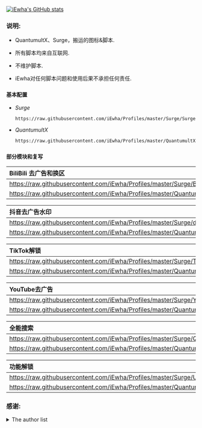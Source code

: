 [![iEwha's GitHub stats](https://github-readme-stats.vercel.app/api?username=iEwha&show_icons=true)](https://github.com/iEwha/Profiles)
### 说明:
- QuantumultX、Surge，搬运的图标&脚本.

- 所有脚本均来自互联网.

- 不维护脚本.

- iEwha对任何脚本问题和使用后果不承担任何责任.

### `基本配置`
* *Surge*
    ``` bash
    https://raw.githubusercontent.com/iEwha/Profiles/master/Surge/Surge.conf
* *QuantumultX*
    ``` bash
    https://raw.githubusercontent.com/iEwha/Profiles/master/QuantumultX/QX_iEwha.conf

### `部分模块和复写`

|BiliBili 去广告和换区 |
|:-------------------------| 
|https://raw.githubusercontent.com/iEwha/Profiles/master/Surge/Bilibili.sgmodule|
|https://raw.githubusercontent.com/iEwha/Profiles/master/QuantumultX/Rewrite/bilibili.conf|

|抖音去广告水印 |
|:-------------------------| 
|https://raw.githubusercontent.com/iEwha/Profiles/master/Surge/douyin.sgmodule |
|https://raw.githubusercontent.com/iEwha/Profiles/master/QuantumultX/Rewrite/douyin.conf |

|TikTok解锁 |
|:-------------------------| 
|https://raw.githubusercontent.com/iEwha/Profiles/master/Surge/TikTok_JP.sgmodule|
|https://raw.githubusercontent.com/iEwha/Profiles/master/QuantumultX/Rewrite/TikTok_JP.conf|

|YouTube去广告 |
|:--------------------------| 
|https://raw.githubusercontent.com/iEwha/Profiles/master/Surge/YouTubeAds.sgmodule|
|https://raw.githubusercontent.com/iEwha/Profiles/master/QuantumultX/Rewrite/YouTubeAds.conf|

|全能搜索 |
|:--------------------------| 
|https://raw.githubusercontent.com/iEwha/Profiles/master/Surge/Q_Search.sgmodule|
|https://raw.githubusercontent.com/iEwha/Profiles/master/QuantumultX/Rewrite/Q_Search.conf|

|功能解锁 |
|:---------------------------| 
| https://raw.githubusercontent.com/iEwha/Profiles/master/Surge/Unlock.sgmodule |
| https://raw.githubusercontent.com/iEwha/Profiles/master/QuantumultX/Rewrite/UnlockApp.conf |

### 感谢:
<details>
  <summary>The author list</summary>
 * [NobyDa](https://github.com/NobyDa/Script/tree/master) 
 * [KOP-XIAO](https://github.com/KOP-XIAO/QuantumultX)
 * [DivineEngine](https://github.com/DivineEngine/Profiles/tree/master)
 * [Choler](https://github.com/Choler/Surge)
 * [chavyleung](https://github.com/chavyleung)
 * [Orz-3](https://github.com/Orz-3)
 * [Koolson](https://github.com/Koolson/Qure)
 * [Cuttlefish](https://github.com/ddgksf2013/Cuttlefish)
 * [zZPiglet](https://github.com/zZPiglet/Task/tree/master)
 * [Sunert](https://github.com/Sunert/Script/tree/master)
<details>

 

